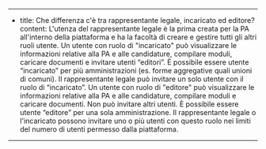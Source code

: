 ---
  - title: Che differenza c'è tra rappresentante legale, incaricato ed editore?
    content: L'utenza del rappresentante legale è la prima creata per la PA all'interno della piattaforma e ha la facoltà di creare e gestire tutti gli altri ruoli utente. Un utente con ruolo di "incaricato" può visualizzare le informazioni relative alla PA e alle candidature, compilare moduli, caricare documenti e invitare utenti “editori”. È possibile essere utente “incaricato” per più amministrazioni (es. forme aggregative quali unioni di comuni). Il rappresentante legale può invitare un solo utente con il ruolo di “incaricato”. Un utente con ruolo di "editore" può visualizzare le informazioni relative alla PA e alle candidature, compilare moduli e caricare documenti. Non può invitare altri utenti. È possibile essere utente “editore” per una sola amministrazione. Il rappresentante legale o l'incaricato possono invitare uno o più utenti con questo ruolo nei limiti del numero di utenti permesso dalla piattaforma.
---